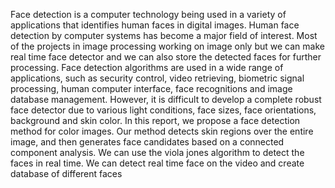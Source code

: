 Face detection is a computer technology being used in a variety of applications that identifies
human faces in digital images. Human face detection by computer systems has become a major
field of interest. Most of the projects in image processing working on image only but we can
make real time face detector and we can also store the detected faces for further processing.
Face detection algorithms are used in a wide range of applications, such as security control,
video retrieving, biometric signal processing, human computer interface, face recognitions and
image database management. However, it is difficult to develop a complete robust face detector
due to various light conditions, face sizes, face orientations, background and skin color. In this
report, we propose a face detection method for color images. Our method detects skin regions
over the entire image, and then generates face candidates based on a connected component
analysis. We can use the viola jones algorithm to detect the faces in real time. We can detect
real time face on the video and create database of different faces